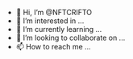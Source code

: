 - 👋 Hi, I’m @NFTCRIFTO
- 👀 I’m interested in ...
- 🌱 I’m currently learning ...
- 💞️ I’m looking to collaborate on ...
- 📫 How to reach me ...

<!---
NFTCRIFTO/NFTCRIFTO is a ✨ special ✨ repository because its `README.md` (this file) appears on your GitHub profile.
You can click the Preview link to take a look at your changes.
--->
